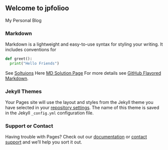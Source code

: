 ## Welcome to jpfolioo

My Personal Blog

### Markdown

Markdown is a lightweight and easy-to-use syntax for styling your writing. It includes conventions for

```python
def greet():
  print("Hello Friends")
```
See [Soltuions](pages/solutions.html) Here 
[MD Solution Page](/solutions.md)
For more details see [GitHub Flavored Markdown](https://guides.github.com/features/mastering-markdown/).

### Jekyll Themes

Your Pages site will use the layout and styles from the Jekyll theme you have selected in your [repository settings](https://github.com/Pallagani-Praveen/JPfolioo/settings). The name of this theme is saved in the Jekyll `_config.yml` configuration file.

### Support or Contact

Having trouble with Pages? Check out our [documentation](https://docs.github.com/categories/github-pages-basics/) or [contact support](https://github.com/contact) and we’ll help you sort it out.
